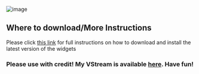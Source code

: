 ![image](https://github.com/h3llo-wor1d/VStream-Widgets-Collection/assets/83967304/f4dd185c-c8e9-43d6-8d6c-fe5cbfb18bd5)

## Where to download/More Instructions
Please click [this link](https://github.com/h3llo-wor1d/VStream-Widgets-Collection/releases/tag/latest) for full instructions on how to download and install the latest version of the widgets

### Please use with credit! My VStream is available [here](https://vstream.com/h3llo_wor1d). Have fun!
